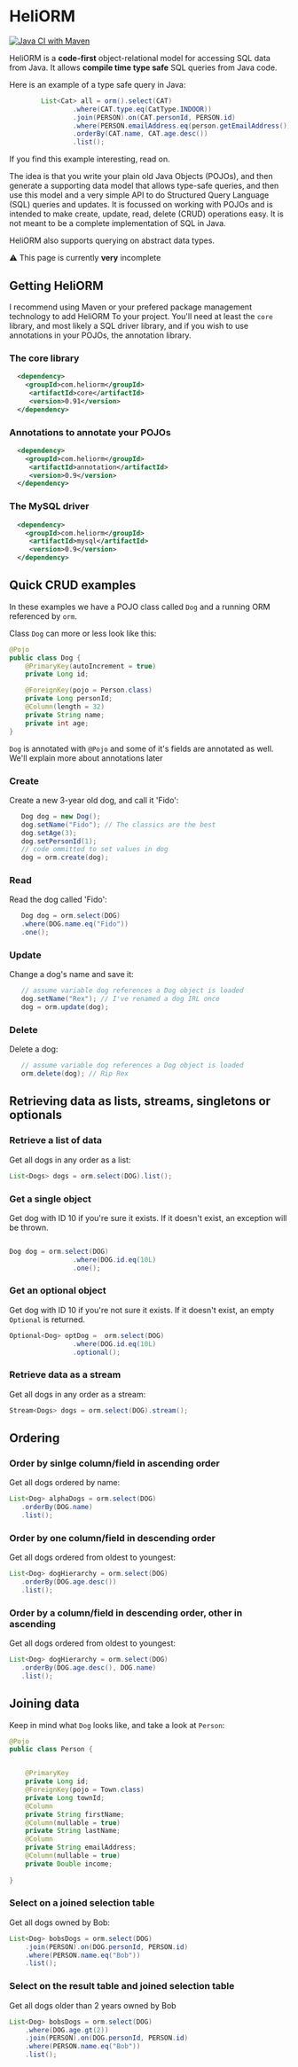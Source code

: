 # HeliORM 
[![Java CI with Maven](https://github.com/HeliORM/HeliORM/actions/workflows/maven.yml/badge.svg)](https://github.com/HeliORM/HeliORM/actions/workflows/maven.yml)

HeliORM is a **code-first** object-relational model for accessing SQL data from Java. It allows **compile time type safe** SQL queries from Java code. 

Here is an example of a type safe query in Java: 

```java
        List<Cat> all = orm().select(CAT)
                .where(CAT.type.eq(CatType.INDOOR))
                .join(PERSON).on(CAT.personId, PERSON.id)
                .where(PERSON.emailAddress.eq(person.getEmailAddress()))
                .orderBy(CAT.name, CAT.age.desc())
                .list();
```

If you find this example interesting, read on.

The idea is that you write your plain old Java Objects (POJOs), and then generate a supporting data model that allows type-safe queries, and then use this model and a very simple API to do Structured Query Language (SQL) queries and updates. It is focussed on working with POJOs and is intended to make create, update, read, delete (CRUD) operations easy. It is not meant to be a complete implementation of SQL in Java. 

HeliORM also supports querying on abstract data types.

:warning: This page is currently **very** incomplete


## Getting HeliORM

I recommend using Maven or your prefered package management technology to add HeliORM To your project. You'll need at least the `core` library, and most likely a SQL driver library, and if you wish to use annotations in your POJOs, the annotation library.

### The core library 

```xml
  <dependency>
    <groupId>com.heliorm</groupId>
     <artifactId>core</artifactId>
     <version>0.91</version>
  </dependency>
```

### Annotations to annotate your POJOs

```xml
  <dependency>
    <groupId>com.heliorm</groupId>
     <artifactId>annotation</artifactId>
     <version>0.9</version>
  </dependency>
```

### The MySQL driver 

```xml
  <dependency>
    <groupId>com.heliorm</groupId>
     <artifactId>mysql</artifactId>
     <version>0.9</version>
  </dependency>
```


## Quick CRUD examples 

In these examples we have a POJO class called `Dog` and a running ORM referenced by `orm`. 

Class `Dog` can more or less look like this:

```java
@Pojo
public class Dog {
    @PrimaryKey(autoIncrement = true)
    private Long id;

    @ForeignKey(pojo = Person.class)
    private Long personId;
    @Column(length = 32)
    private String name;
    private int age;
}   
```

`Dog` is annotated with `@Pojo` and some of it's fields are annotated as well. We'll explain more about annotations later

### Create 

Create a new 3-year old dog, and call it 'Fido':

```java
   Dog dog = new Dog();
   dog.setName("Fido"); // The classics are the best
   dog.setAge(3);
   dog.setPersonId(1);
   // code ommitted to set values in dog 
   dog = orm.create(dog);
```

### Read 

Read the dog called 'Fido':

```java 
   Dog dog = orm.select(DOG)
   .where(DOG.name.eq("Fido"))
   .one();
```

### Update

Change a dog's name and save it:

```java 
   // assume variable dog references a Dog object is loaded 
   dog.setName("Rex"); // I've renamed a dog IRL once 
   dog = orm.update(dog);
```

### Delete

Delete a dog:

```java
   // assume variable dog references a Dog object is loaded 
   orm.delete(dog); // Rip Rex 
```


## Retrieving data as lists, streams, singletons or optionals

### Retrieve a list of data

Get all dogs in any order as a list:

```java
List<Dogs> dogs = orm.select(DOG).list();
```

### Get a single object

Get dog with ID 10 if you're sure it exists. If it doesn't exist, an exception will be thrown.

```java

Dog dog = orm.select(DOG)
                .where(DOG.id.eq(10L)
                .one();
```

### Get an optional object 

Get dog with ID 10 if you're not sure it exists. If it doesn't exist, an empty `Optional` is returned.

```java
Optional<Dog> optDog =  orm.select(DOG)
                .where(DOG.id.eq(10L)
                .optional();
```

### Retrieve data as a stream 

Get all dogs in any order as a stream:

```java
Stream<Dogs> dogs = orm.select(DOG).stream();
```

## Ordering 


### Order by sinlge column/field in ascending order 

 Get all dogs ordered by name:

```java
List<Dog> alphaDogs = orm.select(DOG)
   .orderBy(DOG.name)
   .list();
```

### Order by one column/field in descending order

Get all dogs ordered from oldest to youngest:

```java
List<Dog> dogHierarchy = orm.select(DOG)
   .orderBy(DOG.age.desc())
   .list();
```

### Order by a column/field in descending order, other in ascending 

Get all dogs ordered from oldest to youngest:

```java
List<Dog> dogHierarchy = orm.select(DOG)
   .orderBy(DOG.age.desc(), DOG.name)
   .list();
```


## Joining data 


Keep in mind what `Dog` looks like, and take a look at `Person`:

```java
@Pojo
public class Person {


    @PrimaryKey
    private Long id;
    @ForeignKey(pojo = Town.class)
    private Long townId;
    @Column
    private String firstName;
    @Column(nullable = true)
    private String lastName;
    @Column
    private String emailAddress;
    @Column(nullable = true)
    private Double income;
	
}

````

### Select on a joined selection table 

Get all dogs owned by Bob: 

```java
List<Dog> bobsDogs = orm.select(DOG)
    .join(PERSON).on(DOG.personId, PERSON.id)
    .where(PERSON.name.eq("Bob"))
    .list();
```

###  Select on the result table and joined selection table

Get all dogs older than 2 years owned by Bob 

```java
List<Dog> bobsDogs = orm.select(DOG)
	.where(DOG.age.gt(2))
    .join(PERSON).on(DOG.personId, PERSON.id)
    .where(PERSON.name.eq("Bob"))
    .list();
```

